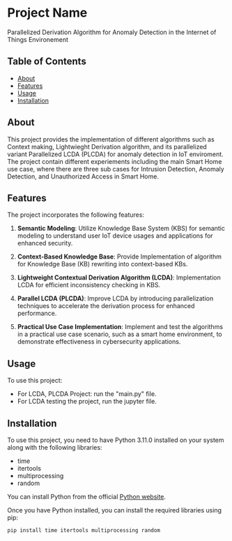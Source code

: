 # Project Name

Parallelized Derivation Algorithm for Anomaly Detection in the Internet of Things Environement

## Table of Contents

- [About](#about)
- [Features](#features)
- [Usage](#usage)
- [Installation](#installation)

## About

This project provides the implementation of different algorithms such as Context making, Lightwieght Derivation algorithm, and its parallelized variant Parallelized LCDA (PLCDA) for anomaly detection in IoT enviroment. The project contain different experiements including the main Smart Home use case, where there are three sub cases for Intrusion Detection, Anomaly Detection, and Unauthorized Access in Smart Home. 


## Features

The project incorporates the following features:

1. **Semantic Modeling**: Utilize Knowledge Base System (KBS) for semantic modeling to understand user IoT device usages and applications for enhanced security.

2. **Context-Based Knowledge Base**: Provide Implementation of algorithm for Knowledge Base (KB) rewriting into context-based KBs.

4. **Lightweight Contextual Derivation Algorithm (LCDA)**: Implementation LCDA for efficient inconsistency checking in KBS.

5. **Parallel LCDA (PLCDA)**: Improve LCDA by introducing parallelization techniques to accelerate the derivation process for enhanced performance.

6. **Practical Use Case Implementation**: Implement and test the algorithms in a practical use case scenario, such as a smart home environment, to demonstrate effectiveness in cybersecurity applications.

## Usage

To use this project:

- For LCDA, PLCDA Project: run the "main.py" file. 
- For LCDA testing the project, run the jupyter file.

## Installation

To use this project, you need to have Python 3.11.0 installed on your system along with the following libraries:

- time
- itertools
- multiprocessing
- random

You can install Python from the official [Python website](https://www.python.org/downloads/).

Once you have Python installed, you can install the required libraries using pip:

```bash
pip install time itertools multiprocessing random 
